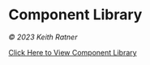 # Component Library

_&copy; 2023 Keith Ratner_

<a href="https://kratner.github.io/react-component-library/" target="_blank">Click Here to View Component Library</a>
